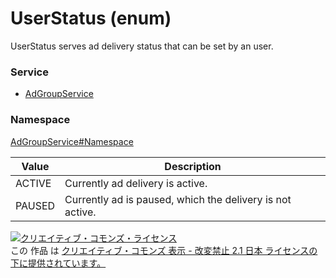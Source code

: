 # UserStatus (enum)
UserStatus serves ad delivery status that can be set by an user.

### Service
+ [AdGroupService](../../services/AdGroupService.md)

### Namespace
[AdGroupService#Namespace](../../services/AdGroupService.md#namespace)

| Value | Description |
|---|---|
| ACTIVE| Currently ad delivery is active. |
| PAUSED| Currently ad is paused, which the delivery is not active. |

<a rel="license" href="http://creativecommons.org/licenses/by-nd/2.1/jp/"><img alt="クリエイティブ・コモンズ・ライセンス" style="border-width:0" src="https://i.creativecommons.org/l/by-nd/2.1/jp/88x31.png" /></a><br />この 作品 は <a rel="license" href="http://creativecommons.org/licenses/by-nd/2.1/jp/">クリエイティブ・コモンズ 表示 - 改変禁止 2.1 日本 ライセンスの下に提供されています。</a>
